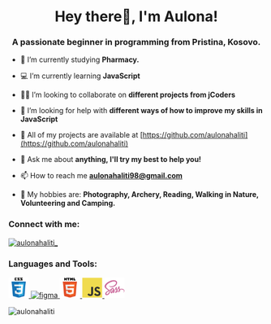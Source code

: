 <h1 align="center">Hey there👋, I'm Aulona!</h1>
<h3 align="center">A passionate beginner in programming from Pristina, Kosovo.</h3>

- 💊 I’m currently studying **Pharmacy.**

- 💻 I’m currently learning **JavaScript**

- 👩‍💻 I’m looking to collaborate on **different projects from jCoders**

- 🤝 I’m looking for help with **different ways of how to improve my skills in JavaScript**

- 📎 All of my projects are available at [https://github.com/aulonahaliti](https://github.com/aulonahaliti)

- 💬 Ask me about **anything, I'll try my best to help you!**

- 📫 How to reach me **aulonahaliti98@gmail.com**

- 🏹 My hobbies are: **Photography, Archery, Reading, Walking in Nature, Volunteering and Camping.**

<h3 align="left">Connect with me:</h3>
<p align="left">
<a href="https://instagram.com/aulonahaliti_" target="blank"><img align="center" src="https://raw.githubusercontent.com/rahuldkjain/github-profile-readme-generator/master/src/images/icons/Social/instagram.svg" alt="aulonahaliti_" height="30" width="40" /></a>
</p>

<h3 align="left">Languages and Tools:</h3>
<p align="left"> <a href="https://www.w3schools.com/css/" target="_blank" rel="noreferrer"> <img src="https://raw.githubusercontent.com/devicons/devicon/master/icons/css3/css3-original-wordmark.svg" alt="css3" width="40" height="40"/> </a> <a href="https://www.figma.com/" target="_blank" rel="noreferrer"> <img src="https://www.vectorlogo.zone/logos/figma/figma-icon.svg" alt="figma" width="40" height="40"/> </a> <a href="https://www.w3.org/html/" target="_blank" rel="noreferrer"> <img src="https://raw.githubusercontent.com/devicons/devicon/master/icons/html5/html5-original-wordmark.svg" alt="html5" width="40" height="40"/> </a> <a href="https://developer.mozilla.org/en-US/docs/Web/JavaScript" target="_blank" rel="noreferrer"> <img src="https://raw.githubusercontent.com/devicons/devicon/master/icons/javascript/javascript-original.svg" alt="javascript" width="40" height="40"/> </a> <a href="https://sass-lang.com" target="_blank" rel="noreferrer"> <img src="https://raw.githubusercontent.com/devicons/devicon/master/icons/sass/sass-original.svg" alt="sass" width="40" height="40"/> </a> </p>

<p><img align="center" src="https://github-readme-stats.vercel.app/api/top-langs?username=aulonahaliti&show_icons=true&locale=en&layout=compact" alt="aulonahaliti" /></p>
